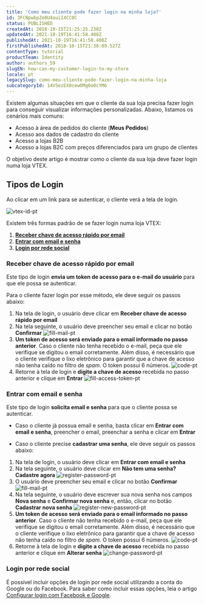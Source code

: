 ```yaml
---
title: 'Como meu cliente pode fazer login na minha loja?'
id: 3FCNpwbpZe0U4auiI4CC0C
status: PUBLISHED
createdAt: 2018-10-15T21:25:25.230Z
updatedAt: 2021-10-19T16:41:58.408Z
publishedAt: 2021-10-19T16:41:58.408Z
firstPublishedAt: 2018-10-15T21:30:09.527Z
contentType: tutorial
productTeam: Identity
author: authors_59
slugEN: how-can-my-customer-login-to-my-store
locale: pt
legacySlug: como-meu-cliente-pode-fazer-login-na-minha-loja
subcategoryId: 14V5ezEX0cewOMg0o0cYM6
---
```


Existem algumas situações em que o cliente da sua loja precisa fazer login para conseguir visualizar informações personalizadas. Abaixo, listamos os cenários mais comuns:

- Acesso à área de pedidos do cliente (__Meus Pedidos__)
- Acesso aos dados de cadastro do cliente
- Acesso a lojas B2B 
- Acesso a lojas B2C com preços diferenciados para um grupo de clientes

O objetivo deste artigo é mostrar como o cliente da sua loja deve fazer login numa loja VTEX.

## Tipos de Login

Ao clicar em um link para se autenticar, o cliente verá a tela de login.

![vtex-id-pt](https://raw.githubusercontent.com/vtexdocs/help-center-content/refs/heads/main/docs/pt/tutorials/Authentication/Authentication%20basics/como-meu-cliente-pode-fazer-login-na-minha-loja_1.png)

Existem três formas padrão de se fazer login numa loja VTEX:

1. [__Receber chave de acesso rápido por email__](#receber-chave-de-acesso-rapido-por-email)
2. [__Entrar com email e senha__](#entrar-com-email-e-senha)
3. [__Login por rede social__](#login-por-rede-social)

### Receber chave de acesso rápido por email

Este tipo de login __envia um token de acesso para o e-mail do usuário__ para que ele possa se autenticar.

Para o cliente fazer login por esse método, ele deve seguir os passos abaixo:

1. Na tela de login, o usuário deve clicar em __Receber chave de acesso rápido por email__
2. Na tela seguinte, o usuário deve preencher seu email e clicar no botão __Confirmar__ ![fill-mail-pt](https://raw.githubusercontent.com/vtexdocs/help-center-content/refs/heads/main/docs/pt/tutorials/Authentication/Authentication%20basics/como-meu-cliente-pode-fazer-login-na-minha-loja_2.png)
3. __Um token de acesso será enviado para o email informado no passo anterior__. Caso o cliente não tenha recebido o e-mail, peça que ele verifique se digitou o email corretamente. Além disso, é necessário que o cliente verifique o lixo eletrônico para garantir que a chave de acesso não tenha caído no filtro de *spam*. O token possui 6 números. ![code-pt](https://raw.githubusercontent.com/vtexdocs/help-center-content/refs/heads/main/docs/pt/tutorials/Authentication/Authentication%20basics/como-meu-cliente-pode-fazer-login-na-minha-loja_3.png)
4. Retorne à tela de login e __digite a chave de acesso__ recebida no passo anterior e clique em __Entrar__ ![fill-access-token-pt](https://raw.githubusercontent.com/vtexdocs/help-center-content/refs/heads/main/docs/pt/tutorials/Authentication/Authentication%20basics/como-meu-cliente-pode-fazer-login-na-minha-loja_4.png)

### Entrar com email e senha

Este tipo de login __solicita email e senha__ para que o cliente possa se autenticar.

- Caso o cliente já possua email e senha, basta clicar em __Entrar com email e senha__, preencher o email, preenchar a senha e clicar em __Entrar__

- Caso o cliente precise __cadastrar uma senha__, ele deve seguir os passos abaixo:

1. Na tela de login, o usuário deve clicar em __Entrar com email e senha__
2. Na tela seguinte, o usuário deve clicar em  __Não tem uma senha? Cadastre agora__ ![register-password-pt](https://raw.githubusercontent.com/vtexdocs/help-center-content/refs/heads/main/docs/pt/tutorials/Authentication/Authentication%20basics/como-meu-cliente-pode-fazer-login-na-minha-loja_5.png)
3. O usuário deve preencher seu email e clicar no botão __Confirmar__ ![fill-mail-pt](https://raw.githubusercontent.com/vtexdocs/help-center-content/refs/heads/main/docs/pt/tutorials/Authentication/Authentication%20basics/como-meu-cliente-pode-fazer-login-na-minha-loja_6.png)
4. Na tela seguinte, o usuário deve escrever sua nova senha nos campos __Nova senha__ e __Confirmar nova senha__ e, então, clicar no botão __Cadastrar nova senha__ ![register-new-password-pt](https://raw.githubusercontent.com/vtexdocs/help-center-content/refs/heads/main/docs/pt/tutorials/Authentication/Authentication%20basics/como-meu-cliente-pode-fazer-login-na-minha-loja_7.png)
5. __Um token de acesso será enviado para o email informado no passo anterior__. Caso o cliente não tenha recebido o e-mail, peça que ele verifique se digitou o email corretamente. Além disso, é necessário que o cliente verifique o lixo eletrônico para garantir que a chave de acesso não tenha caído no filtro de *spam*. O token possui 6 números. ![code-pt](https://raw.githubusercontent.com/vtexdocs/help-center-content/refs/heads/main/docs/pt/tutorials/Authentication/Authentication%20basics/como-meu-cliente-pode-fazer-login-na-minha-loja_8.png)
6. Retorne à tela de login e __digite a chave de acesso__ recebida no passo anterior e clique em __Alterar senha__ ![change-password-pt](https://raw.githubusercontent.com/vtexdocs/help-center-content/refs/heads/main/docs/pt/tutorials/Authentication/Authentication%20basics/como-meu-cliente-pode-fazer-login-na-minha-loja_9.png)    

### Login por rede social

É possível incluir opções de login por rede social utilizando a conta do Google ou do Facebook. Para saber como incluir essas opções, leia o artigo [Configurar login com Facebook e Google](https://help.vtex.com/pt/tutorial/configuring-login-with-facebook-and-google--tutorials_513).
